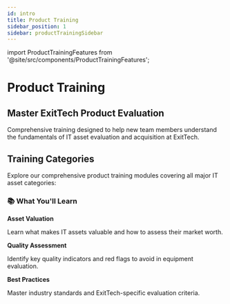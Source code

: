 ```yaml
---
id: intro
title: Product Training
sidebar_position: 1
sidebar: productTrainingSidebar
---
```


import ProductTrainingFeatures from '@site/src/components/ProductTrainingFeatures';

# Product Training

<div style={{
  textAlign: 'center',
  marginBottom: '3rem',
  padding: '2rem',
  background: 'linear-gradient(135deg, rgba(39, 100, 173, 0.1) 0%, rgba(129, 186, 84, 0.1) 100%)',
  borderRadius: '12px',
  border: '1px solid rgba(255, 255, 255, 0.1)'
}}>
  <h2 style={{
    fontSize: '1.8rem',
    fontWeight: '600',
    marginBottom: '1rem',
    color: '#2764AD'
  }}>
    Master ExitTech Product Evaluation
  </h2>
  <p style={{
    fontSize: '1.1rem',
    color: 'rgba(255, 255, 255, 0.9)',
    maxWidth: '600px',
    margin: '0 auto',
    lineHeight: '1.6'
  }}>
    Comprehensive training designed to help new team members understand the fundamentals of IT asset evaluation and acquisition at ExitTech.
  </p>
</div>

## Training Categories

Explore our comprehensive product training modules covering all major IT asset categories:

<ProductTrainingFeatures />

<div style={{
  marginTop: '3rem',
  padding: '2rem',
  background: 'rgba(255, 255, 255, 0.05)',
  borderRadius: '12px',
  border: '1px solid rgba(255, 255, 255, 0.1)',
  textAlign: 'center'
}}>
  <h3 style={{ color: '#2764AD', marginBottom: '1rem' }}>📚 What You'll Learn</h3>
  <div style={{ display: 'grid', gridTemplateColumns: 'repeat(3, 1fr)', gap: '1.5rem', marginTop: '1.5rem', '@media (max-width: 768px)': { gridTemplateColumns: '1fr' } }}>
    <div>
      <strong style={{ color: '#81BA54' }}>Asset Valuation</strong>
      <p style={{ fontSize: '0.9rem', color: 'rgba(255, 255, 255, 0.8)', margin: '0.5rem 0 0' }}>
        Learn what makes IT assets valuable and how to assess their market worth.
      </p>
    </div>
    <div>
      <strong style={{ color: '#81BA54' }}>Quality Assessment</strong>
      <p style={{ fontSize: '0.9rem', color: 'rgba(255, 255, 255, 0.8)', margin: '0.5rem 0 0' }}>
        Identify key quality indicators and red flags to avoid in equipment evaluation.
      </p>
    </div>
    <div>
      <strong style={{ color: '#81BA54' }}>Best Practices</strong>
      <p style={{ fontSize: '0.9rem', color: 'rgba(255, 255, 255, 0.8)', margin: '0.5rem 0 0' }}>
        Master industry standards and ExitTech-specific evaluation criteria.
      </p>
    </div>
  </div>
</div> 